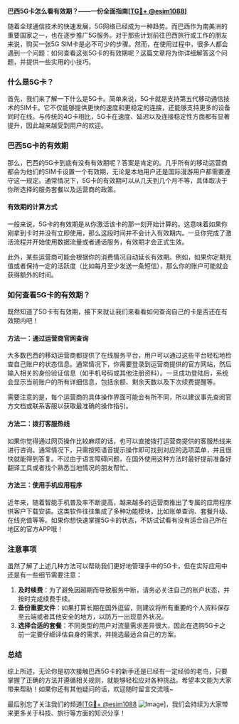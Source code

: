 **巴西5G卡怎么看有效期？——一份全面指南[[TG💪+ @esim1088](https://t.me/s/esim1088)]**

随着全球通信技术的快速发展，5G网络已经成为一种趋势。而巴西作为南美洲的重要国家之一，也在逐步推广5G服务。对于那些计划前往巴西旅行或工作的朋友来说，购买一张5G SIM卡是必不可少的步骤。然而，在使用过程中，很多人都会遇到一个问题：如何查看这张5G卡的有效期呢？这篇文章将为你详细解答这个问题，并提供一些实用的小技巧。

### 什么是5G卡？

首先，我们来了解一下什么是5G卡。简单来说，5G卡就是支持第五代移动通信技术的SIM卡。它不仅能够提供更快的速度和更稳定的连接，还能够支持更多的设备同时在线。与传统的4G卡相比，5G卡在速度、延迟以及连接稳定性方面都有显著提升，因此越来越受到用户的欢迎。

### 巴西5G卡的有效期

那么，巴西的5G卡到底有没有有效期呢？答案是肯定的。几乎所有的移动运营商都会为他们的SIM卡设置一个有效期，无论是本地用户还是国际漫游用户都需要遵守这一规定。通常情况下，5G卡的有效期可以从几天到几个月不等，具体取决于你所选择的服务套餐以及运营商的政策。

#### 有效期的计算方式

一般来说，5G卡的有效期是从你激活该卡的那一刻开始计算的。这意味着如果你刚拿到卡时并没有立即使用，那么这段时间并不会计入有效期内。一旦你完成了激活流程并开始使用数据流量或者通话服务，有效期才会正式生效。

此外，某些运营商可能会根据你的消费情况自动延长有效期。例如，如果你定期充值或者保持一定的活跃度（比如每月至少发送一条短信），那么你的账户可能就会获得额外的时间。

### 如何查看5G卡的有效期？

既然知道了5G卡有有效期，接下来就让我们来看看如何查询自己的卡是否还在有效期内吧！

#### 方法一：通过运营商官网查询

大多数巴西的移动运营商都提供了在线服务平台，用户可以通过这些平台轻松地检查自己账户的状态信息。通常情况下，你需要登录到运营商提供的官方网站，然后输入相关的身份验证信息（如手机号码或其他注册资料）。一旦成功登陆后，系统会显示当前账户的所有详细信息，包括余额、剩余天数以及下次续费提醒等。

需要注意的是，每个运营商的具体操作界面可能会有所不同，所以建议事先查阅官方文档或联系客服以获取最准确的操作指引。

#### 方法二：拨打客服热线

如果你觉得通过网页操作比较麻烦的话，也可以直接拨打运营商提供的客服热线来进行咨询。通常情况下，只需按照语音提示操作即可找到对应的选项菜单，并且很快就能得到答复。不过由于语言障碍问题，在国外使用这种方法时最好提前准备好翻译工具或者找个熟悉当地情况的朋友帮忙。

#### 方法三：使用手机应用程序

近年来，随着智能手机普及率不断提高，越来越多的运营商推出了专属的应用程序供客户下载安装。这类软件往往集成了多种功能模块，比如账单查询、套餐升级、在线充值等等。如果你想快速掌握5G卡的状态，不妨试试看有没有适合自己所在地区的官方APP哦！

### 注意事项

虽然了解了上述几种方法可以帮助我们更好地管理手中的5G卡，但在实际应用中还是有一些细节需要注意：

1. **及时续费**：为了避免因超期而导致服务中断，请务必关注自己的账户状态，并按时完成续费手续。
2. **备份重要文件**：如果打算长期在国外逗留，则建议将所有重要的个人资料保存至云端或者其他安全的地方，以防万一出现意外状况。
3. **选择合适的套餐**：不同类型的用户对流量需求差异很大，因此在选购5G卡之前一定要仔细评估自身的需求，并挑选最适合自己的方案。

### 总结

综上所述，无论你是初次接触巴西5G卡的新手还是已经有一定经验的老鸟，只要掌握了正确的方法并遵循相关规则，就能够轻松应对各种挑战。希望本文能为大家带来帮助！如果你还有其他疑问的话，欢迎随时留言交流哦~

最后别忘了关注我们的频道[[TG💪+ @esim1088](https://t.me/s/esim1088) ![Image](https://i.postimg.cc/4NQfJmqS/Snipaste-2025-05-13-00-14-12.png)]，我们会持续为大家带来更多关于科技、旅行等方面的知识分享！